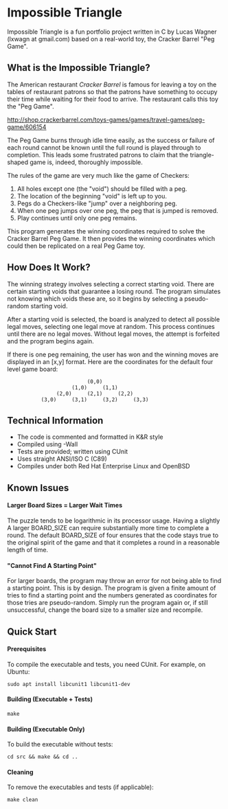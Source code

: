 # Impossible Triangle 

Impossible Triangle is a fun portfolio project written in C by 
Lucas Wagner (lxwagn at gmail.com) based on a real-world toy,
the Cracker Barrel "Peg Game".

## What is the Impossible Triangle?

The American restaurant *Cracker Barrel* is famous for leaving a 
toy on the tables of restaurant patrons so that the patrons have 
something to occupy their time while waiting for their food
to arrive. The restaurant calls this toy the "Peg Game".

http://shop.crackerbarrel.com/toys-games/games/travel-games/peg-game/606154

The Peg Game burns through idle time easily, as the success or failure of 
each round cannot be known until the full round is played through to 
completion. This leads some frustrated patrons to claim that the 
triangle-shaped game is, indeed, thoroughly impossible.

The rules of the game are very much like the game of Checkers:

1. All holes except one (the "void") should be filled with a peg.
2. The location of the beginning "void" is left up to you.
3. Pegs do a Checkers-like "jump" over a neighboring peg.
4. When one peg jumps over one peg, the peg that is jumped is removed.
5. Play continues until only one peg remains.

This program generates the winning coordinates required to solve the 
Cracker Barrel Peg Game. It then provides the winning coordinates 
which could then be replicated on a real Peg Game toy.

## How Does It Work?

The winning strategy involves selecting a correct starting void. There 
are certain starting voids that guarantee a losing round. The program
simulates not knowing which voids these are, so it begins by selecting 
a pseudo-random starting void.

After a starting void is selected, the board is analyzed to detect all
possible legal moves, selecting one legal move at random. This process
continues until there are no legal moves. Without legal moves, the attempt
is forfeited and the program begins again.

If there is one peg remaining, the user has won and the winning moves
are displayed in an [x,y] format. Here are the coordinates for the 
default four level game board:

                              (0,0)
                         (1,0)     (1,1)
                    (2,0)     (2,1)     (2,2)
               (3,0)     (3,1)     (3,2)     (3,3)

## Technical Information

- The code is commented and formatted in K&R style
- Compiled using -Wall
- Tests are provided; written using CUnit 
- Uses straight ANSI/ISO C (C89)
- Compiles under both Red Hat Enterprise Linux and OpenBSD

## Known Issues 

#### Larger Board Sizes = Larger Wait Times
The puzzle tends to be logarithmic in its processor usage. Having a slightly 
A larger BOARD_SIZE can require substantially more time to complete a round. 
The default BOARD_SIZE of four ensures that the code stays true to the original
spirit of the game and that it completes a round in a reasonable length of time.

#### "Cannot Find A Starting Point"
For larger boards, the program may throw an error for not being 
able to find a starting point. This is by design. The program is given a 
finite amount of tries to find a starting point and the numbers generated
as coordinates for those tries are pseudo-random. Simply run the program
again or, if still unsuccessful, change the board size to a smaller size 
and recompile.

## Quick Start

#### Prerequisites
To compile the executable and tests, you need CUnit. For example, on Ubuntu:

    sudo apt install libcunit1 libcunit1-dev

#### Building (Executable + Tests)

    make

#### Building (Executable Only)
To build the executable without tests:

    cd src && make && cd ..

#### Cleaning
To remove the executables and tests (if applicable):

    make clean
